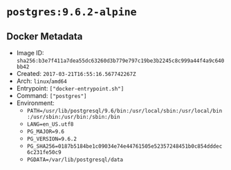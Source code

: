 # `postgres:9.6.2-alpine`

## Docker Metadata

- Image ID: `sha256:b3e7f411a7dea55dc63260d3b779e797c19be3b2245c8c999a44f4a9c640bb42`
- Created: `2017-03-21T16:55:16.567742267Z`
- Arch: `linux`/`amd64`
- Entrypoint: `["docker-entrypoint.sh"]`
- Command: `["postgres"]`
- Environment:
  - `PATH=/usr/lib/postgresql/9.6/bin:/usr/local/sbin:/usr/local/bin:/usr/sbin:/usr/bin:/sbin:/bin`
  - `LANG=en_US.utf8`
  - `PG_MAJOR=9.6`
  - `PG_VERSION=9.6.2`
  - `PG_SHA256=0187b5184be1c09034e74e44761505e52357248451b0c854dddec6c231fe50c9`
  - `PGDATA=/var/lib/postgresql/data`

